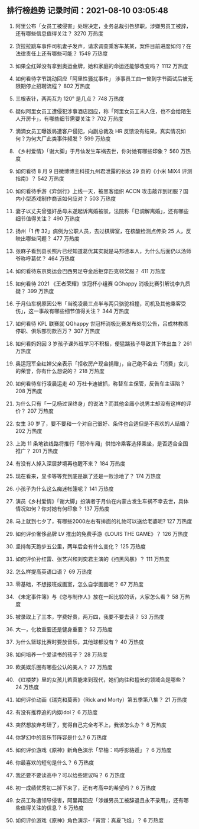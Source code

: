 
## 排行榜趋势 记录时间：2021-08-10 03:05:48
  
  1. 阿里公布「女员工被侵害」处理决定，业务总裁引咎辞职，涉嫌男员工被辞，还有哪些信息值得关注？ 3270 万热度
    
  2. 货拉拉跳车事件司机妻子发声，请求调查乘客车某某，案件目前进度如何？在法律责任上还有哪些可能？ 1549 万热度
    
  3. 如果全红婵没有拿到奥运金牌，她和家庭的命运还能够改变吗？ 1112 万热度
    
  4. 如何看待字节跳动回应「阿里性骚扰事件」 涉事员工曲一曾到字节面试后被无限期停止招聘流程？ 802 万热度
    
  5. 三根表针，两两互为 120° 是几点？ 748 万热度
    
  6. 疑似阿里女员工遭侵犯涉事酒店回应，称「阿里女员工未入住，也不会给陌生人开房卡」，有哪些细节需要关注？ 702 万热度
    
  7. 滴滴女员工曝饭局遭客户侵犯，向副总裁及 HR 反馈没有结果，真实情况如何？为何大厂此类事件频发？ 599 万热度
    
  8. 《乡村爱情》「谢大脚」于月仙发生车祸去世，你对她有哪些印象？ 560 万热度
    
  9. 如何看待 8 月 9 日微博博主科技九州君泄露的长达 29 页的《小米 MIX4 评测指南》？ 542 万热度
    
  10. 如何看待手游《弈剑行》上线一天，被黑客组织 ACCN 攻击敲诈到闭服？国内小型游戏制作商该如何应对？ 503 万热度
    
  11. 妻子以丈夫曾强奸岳母未遂起诉离婚被驳，法院称「已调解离婚」，还有哪些细节值得关注？ 490 万热度
    
  12. 扬州「1 传 32」病例为公职人员，去过棋牌室，在核酸检测点传染 25 人，反映出哪些问题？ 477 万热度
    
  13. 张麻子看到县长照片已经知道葛优其实就是马邦德本人，为什么后面仍以汤师爷称呼葛优？ 464 万热度
    
  14. 如何看待东京奥运会巴西男足夺金后拒穿匹克领奖服？ 411 万热度
    
  15. 如何看待 2021 《王者荣耀》世冠杯小组赛 QGhappy 消极比赛引解说李九质疑？ 399 万热度
    
  16. 于月仙车祸原因公布「当晚凌晨三点半与两只骆驼相撞，司机及其他乘客受伤」，这一事故有哪些细节值得关注？ 344 万热度
    
  17. 如何看待 KPL 联赛就 QGhappy 世冠杯消极比赛发布处罚公告，吕成林教练停职、俱乐部罚款百万？ 307 万热度
    
  18. 如何看妈妈因 3 岁孩子课外班学习不积极，便猛踹孩子导致其下体出血？ 261 万热度
    
  19. 奥运冠军全红婵父亲表示「拒收房产现金捐赠」，自己绝不会去「消费」女儿的荣誉，你有什么想说的？ 218 万热度
    
  20. 如何看待车行凌晨运走 40 万杜卡迪被抓，称替车主保管，反告车主诬陷？ 208 万热度
    
  21. 为什么只有「一见杨过误终身」的说法？而其他金庸小说男主却没有这样的评价？ 207 万热度
    
  22. 女生 30 岁了，要不要和一个对自己很好、条件也合适但是不喜欢的人结婚？ 202 万热度
    
  23. 上海 11 条地铁线路将推行「弱冷车厢」供怕冷乘客选择乘坐，是否适合全国推广？ 201 万热度
    
  24. 有没有人掉入深层梦境再也醒不来？ 184 万热度
    
  25. 现在看来，显卡等等党到底是赢了还是一败涂地了？ 174 万热度
    
  26. 小孩子为什么这么痴迷帐篷呢？ 141 万热度
    
  27. 演员《乡村爱情》「谢大脚」扮演者于月仙在内蒙古发生车祸不幸去世，具体情况如何？你对她有何印象？ 137 万热度
    
  28. 马上就到七夕了，有哪些2000左右有排面的礼物可以送给老婆呢? 127 万热度
    
  29. 如何评价奢侈品牌 LV 推出的免费手游《LOUIS THE GAME》？ 126 万热度
    
  30. 坚持每天跑步五公里，两年后会有什么变化？ 125 万热度
    
  31. 如何评价孙红雷、张艺兴和刘奕君主演的《扫黑风暴》？ 111 万热度
    
  32. 怎么样提高英语口语？ 69 万热度
    
  33. 零基础，不想报班或画室，怎么自学画画呢？ 67 万热度
    
  34. 《未定事件簿》与《恋与制作人》放在一起比较的话，大家怎么看？ 58 万热度
    
  35. 被录取上了三本，学费好贵，两万四，我要不要去读？ 53 万热度
    
  36. 大一，化妆重要还是健身重要？ 52 万热度
    
  37. 为什么篮球比赛时要放音乐，其他球都没有？ 40 万热度
    
  38. 如何培养一个爱读书的孩子？ 28 万热度
    
  39. 欧美娱乐圈有哪些公认的美人？ 27 万热度
    
  40. 《红楼梦》里的女孩儿若真能来到现代，她们向往和擅长的领域会是哪些？ 24 万热度
    
  41. 如何评价动画《瑞克和莫蒂》（Rick and Morty）第五季第八集？ 21 万热度
    
  42. 有没有推荐追的内娱idol？ 6 万热度
    
  43. 突然想放弃考研了，觉得自己完全考不上，我该怎么办？ 6 万热度
    
  44. 你梦幻中的音乐节阵容是什么? 6 万热度
    
  45. 如何评价游戏《原神》新角色演示「早柚：呜呼影貉遁」？ 6 万热度
    
  46. 你最喜欢的短句是什么？ 6 万热度
    
  47. 我还要不要读高中？可以给些建议吗？ 6 万热度
    
  48. 初一成绩优秀初二掉下来了，还有考高中的希望吗？ 6 万热度
    
  49. 女员工称遭领导侵害，阿里再回应「涉嫌男员工被辞退且永不录用」，还有哪些值得关注的信息？ 6 万热度
    
  50. 如何评价游戏《原神》角色演示-「宵宫：真夏飞焰」？ 6 万热度
    